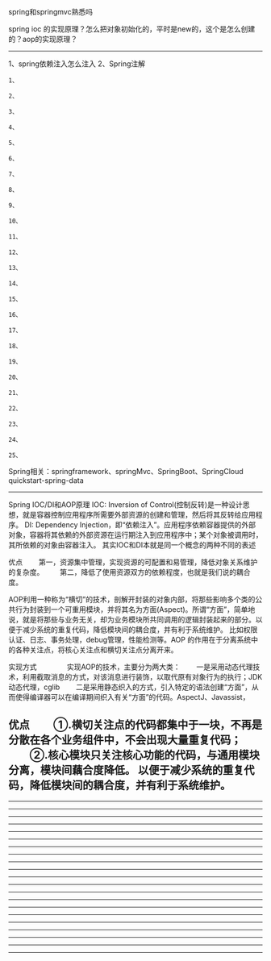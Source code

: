 spring和springmvc熟悉吗

spring ioc 的实现原理？怎么把对象初始化的，平时是new的，这个是怎么创建的？aop的实现原理？



---------------------------------------------------------------------------------------------------------------------
1、spring依赖注入怎么注入
2、Spring注解
```
1、
```
```
2、
```
```
3、
```
```
4、
```
```
5、
```
```
6、
```
```
7、
```
```
8、
```
```
9、
```
```
10、
```
```
11、
```
```
12、
```
```
13、
```
```
14、
```
```
15、
```
```
16、
```
```
17、
```
```
18、
```
```
19、
```
```
20、
```
```
21、
```
```
22、
```
```
23、
```
```
24、
```
```
25、
```





Spring相关：springframework、springMvc、SpringBoot、SpringCloud
quickstart-spring-data




---------------------------------------------------------------------------------------------------------------------
Spring IOC/DI和AOP原理
IOC: Inversion of Control(控制反转)是一种设计思想，就是容器控制应用程序所需要外部资源的创建和管理，然后将其反转给应用程序。
DI: Dependency Injection，即“依赖注入”。应用程序依赖容器提供的外部对象，容器将其依赖的外部资源在运行期注入到应用程序中；某个对象被调用时，其所依赖的对象由容器注入。
其实IOC和DI本就是同一个概念的两种不同的表述

 优点
　　第一，资源集中管理，实现资源的可配置和易管理，降低对象关系维护的复杂度。
　　第二，降低了使用资源双方的依赖程度，也就是我们说的耦合度。

AOP利用一种称为“横切”的技术，剖解开封装的对象内部，将那些影响多个类的公共行为封装到一个可重用模块，并将其名为方面(Aspect)。所谓“方面”，简单地说，就是将那些与业务无关，却为业务模块所共同调用的逻辑封装起来的部分。以便于减少系统的重复代码，降低模块间的耦合度，并有利于系统维护。
比如权限认证、日志、事务处理，debug管理，性能检测等。AOP 的作用在于分离系统中的各种关注点，将核心关注点和横切关注点分离开来。

实现方式
　　　　实现AOP的技术，主要分为两大类：
　　一是采用动态代理技术，利用截取消息的方式，对该消息进行装饰，以取代原有对象行为的执行；JDK动态代理，cglib
　　二是采用静态织入的方式，引入特定的语法创建“方面”，从而使得编译器可以在编译期间织入有关“方面”的代码。AspectJ、Javassist，

优点
　　①.横切关注点的代码都集中于一块，不再是分散在各个业务组件中，不会出现大量重复代码；
　　②.核心模块只关注核心功能的代码，与通用模块分离，模块间藕合度降低。
以便于减少系统的重复代码，降低模块间的耦合度，并有利于系统维护。
---------------------------------------------------------------------------------------------------------------------

---------------------------------------------------------------------------------------------------------------------

---------------------------------------------------------------------------------------------------------------------

---------------------------------------------------------------------------------------------------------------------

---------------------------------------------------------------------------------------------------------------------

---------------------------------------------------------------------------------------------------------------------

---------------------------------------------------------------------------------------------------------------------

---------------------------------------------------------------------------------------------------------------------

---------------------------------------------------------------------------------------------------------------------

---------------------------------------------------------------------------------------------------------------------

---------------------------------------------------------------------------------------------------------------------

---------------------------------------------------------------------------------------------------------------------

---------------------------------------------------------------------------------------------------------------------

---------------------------------------------------------------------------------------------------------------------

---------------------------------------------------------------------------------------------------------------------

---------------------------------------------------------------------------------------------------------------------

---------------------------------------------------------------------------------------------------------------------

---------------------------------------------------------------------------------------------------------------------

---------------------------------------------------------------------------------------------------------------------

---------------------------------------------------------------------------------------------------------------------

---------------------------------------------------------------------------------------------------------------------

---------------------------------------------------------------------------------------------------------------------



